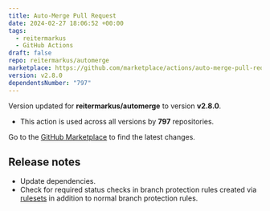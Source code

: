```yaml
---
title: Auto-Merge Pull Request
date: 2024-02-27 18:06:52 +00:00
tags:
  - reitermarkus
  - GitHub Actions
draft: false
repo: reitermarkus/automerge
marketplace: https://github.com/marketplace/actions/auto-merge-pull-request
version: v2.8.0
dependentsNumber: "797"
---
```



Version updated for **reitermarkus/automerge** to version **v2.8.0**.
- This action is used across all versions by **797** repositories.

Go to the [GitHub Marketplace](https://github.com/marketplace/actions/auto-merge-pull-request) to find the latest changes.

## Release notes

- Update dependencies.
- Check for required status checks in branch protection rules created via [rulesets](https://docs.github.com/en/repositories/configuring-branches-and-merges-in-your-repository/managing-rulesets/about-rulesets) in addition to normal branch protection rules.
